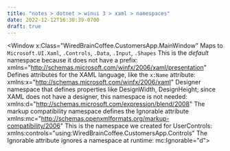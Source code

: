 ```yaml
---
title: "notes > dotnet > winui 3 > xaml > namespaces"
date: 2022-12-12T16:30:39-0700
draft: true
---
```

<Window
x:Class="WiredBrainCoffee.CustomersApp.MainWindow"
Maps to `Microsoft.UI.Xaml`, `.Controls`, `.Data`, `.Input`, `.Shapes`
This is the *default* namespace because it does not have a prefix:
xmlns="http://schemas.microsoft.com/winfx/2006/xaml/presentation"
Defines attributes for the XAML language, like the `x:Name` attribute:
xmlns:x="http://schemas.microsoft.com/winfx/2006/xaml"
Designer namespace that defines properties like DesignWidth, DesignHeight; since
XAML does not have a designer, this namespace is not needed:
xmlns:d="http://schemas.microsoft.com/expression/blend/2008"
The markup compatibility namespace defines the Ignorable attribute
xmlns:mc="http://schemas.openxmlformats.org/markup-compatibility/2006"
This is the namespace we created for UserControls:
xmlns:controls="using:WiredBrainCoffee.CustomersApp.Controls"
The Ignorable attribute ignores a namespace at runtime:
mc:Ignorable="d">